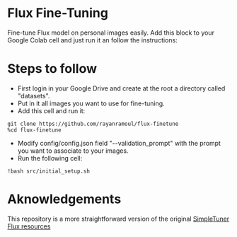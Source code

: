 # Flux Fine-Tuning

Fine-tune Flux model on personal images easily.
Add this block to your Google Colab cell and just run it an follow the instructions:

# Steps to follow

- First login in your Google Drive and create at the root a directory called "datasets".
- Put in it all images you want to use for fine-tuning.
- Add this cell and run it:

```
git clone https://github.com/rayanramoul/flux-finetune
%cd flux-finetune
```

- Modify config/config.json field "--validation_prompt" with the prompt you want to associate to your images.
- Run the following cell:

```
!bash src/initial_setup.sh
```

# Aknowledgements

This repository is a more straightforward version of the original [SimpleTuner Flux resources](https://github.com/bghira/SimpleTuner/blob/main/documentation/quickstart/FLUX.md)

